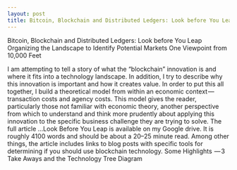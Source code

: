 ```yaml
---
layout: post
title: Bitcoin, Blockchain and Distributed Ledgers: Look before You Leap
---
```


Bitcoin, Blockchain and Distributed Ledgers: Look before You Leap
Organizing the Landscape to Identify Potential Markets
One Viewpoint from 10,000 Feet

I am attempting to tell a story of what the “blockchain” innovation is and where it fits into a technology landscape. In addition, I try to describe why this innovation is important and how it creates value.
In order to put this all together, I build a theoretical model from within an economic context — transaction costs and agency costs. This model gives the reader, particularly those not familiar with economic theory, another perspective from which to understand and think more prudently about applying this innovation to the specific business challenge they are trying to solve.
The full article …Look Before You Leap is available on my Google drive. It is roughly 4100 words and should be about a 20–25 minute read. Among other things, the article includes links to blog posts with specific tools for determining if you should use blockchain technology.
Some Highlights
 — 3 Take Aways and the Technology Tree Diagram
